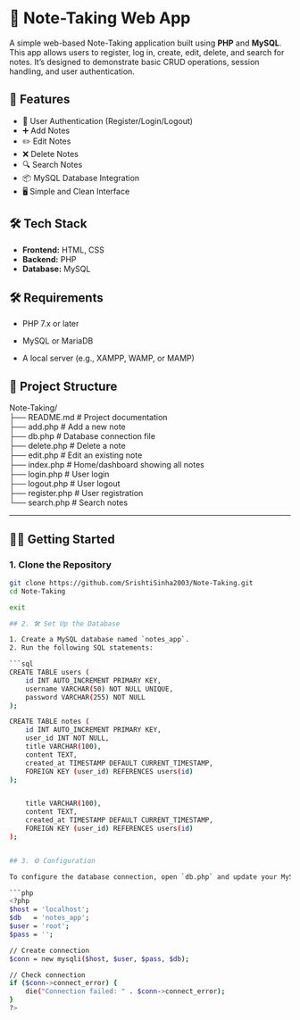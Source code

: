 ﻿# 📝 Note-Taking Web App

A simple web-based Note-Taking application built using **PHP** and **MySQL**. This app allows users to register, log in, create, edit, delete, and search for notes. It’s designed to demonstrate basic CRUD operations, session handling, and user authentication.

## 🚀 Features

- 🔐 User Authentication (Register/Login/Logout)
- ➕ Add Notes
- ✏️ Edit Notes
- ❌ Delete Notes
- 🔍 Search Notes
- 📦 MySQL Database Integration
- 🖥️ Simple and Clean Interface

## 🛠️ Tech Stack

- **Frontend:** HTML, CSS
- **Backend:** PHP
- **Database:** MySQL

## 🛠️ Requirements
- PHP 7.x or later

- MySQL or MariaDB

- A local server (e.g., XAMPP, WAMP, or MAMP)



## 📁 Project Structure

Note-Taking/ <br>
├── README.md           # Project documentation <br>
├── add.php             # Add a new note<br>
├── db.php              # Database connection file<br>
├── delete.php          # Delete a note<br>
├── edit.php            # Edit an existing note<br>
├── index.php           # Home/dashboard showing all notes<br>
├── login.php           # User login<br>
├── logout.php          # User logout<br>
├── register.php        # User registration<br>
└── search.php          # Search notes<br>




---


## 🧑‍💻 Getting Started

### 1. Clone the Repository

```bash
git clone https://github.com/SrishtiSinha2003/Note-Taking.git
cd Note-Taking

exit

## 2. 🛠️ Set Up the Database

1. Create a MySQL database named `notes_app`.
2. Run the following SQL statements:

```sql
CREATE TABLE users (
    id INT AUTO_INCREMENT PRIMARY KEY,
    username VARCHAR(50) NOT NULL UNIQUE,
    password VARCHAR(255) NOT NULL
);

CREATE TABLE notes (
    id INT AUTO_INCREMENT PRIMARY KEY,
    user_id INT NOT NULL,
    title VARCHAR(100),
    content TEXT,
    created_at TIMESTAMP DEFAULT CURRENT_TIMESTAMP,
    FOREIGN KEY (user_id) REFERENCES users(id)
);


    title VARCHAR(100),
    content TEXT,
    created_at TIMESTAMP DEFAULT CURRENT_TIMESTAMP,
    FOREIGN KEY (user_id) REFERENCES users(id)
);


## 3. ⚙️ Configuration

To configure the database connection, open `db.php` and update your MySQL credentials:

```php
<?php
$host = 'localhost';
$db   = 'notes_app';
$user = 'root';
$pass = '';

// Create connection
$conn = new mysqli($host, $user, $pass, $db);

// Check connection
if ($conn->connect_error) {
    die("Connection failed: " . $conn->connect_error);
}
?>

